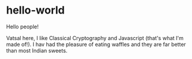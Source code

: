 # hello-world

Hello people!

Vatsal here, I like Classical Cryptography and Javascript (that's what I'm made of!).
I hav had the pleasure of eating waffles and they are far better than most Indian sweets.
